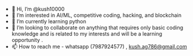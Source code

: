 - 👋 Hi, I’m @kush10000
- 👀 I’m interested in AI/ML, competitive coding, hacking, and blockchain
- 🌱 I’m currently learning python
- 💞️ I’m looking to collaborate on anything that requires only basic coding knowledge and is related to my interests and will be a learning opportunity .
- 📫 How to reach me - whatsapp (7987924577) , kush.ag786@gmail.com

<!---
kush10000/kush10000 is a ✨ special ✨ repository because its `README.md` (this file) appears on your GitHub profile.
You can click the Preview link to take a look at your changes.
--->
